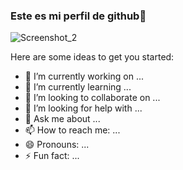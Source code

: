 ### Este es mi perfil de github👋

![Screenshot_2](https://user-images.githubusercontent.com/91574669/171807159-a180c555-8849-456e-a70e-69be490c81f3.jpg)




Here are some ideas to get you started:

- 🔭 I’m currently working on ...
- 🌱 I’m currently learning ...
- 👯 I’m looking to collaborate on ...
- 🤔 I’m looking for help with ...
- 💬 Ask me about ...
- 📫 How to reach me: ...
- 😄 Pronouns: ...
- ⚡ Fun fact: ...
